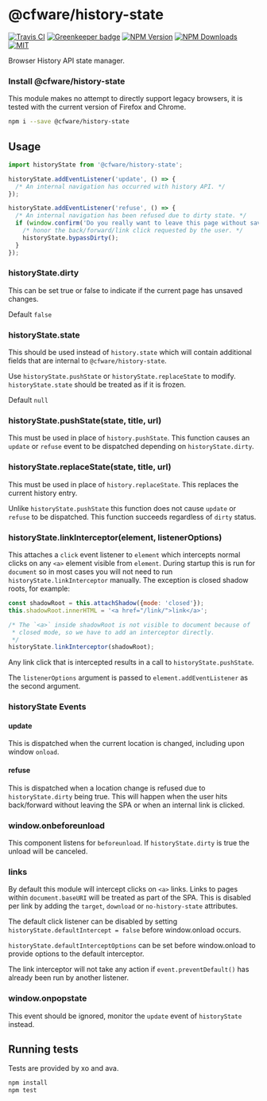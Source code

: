 # @cfware/history-state

[![Travis CI][travis-image]][travis-url]
[![Greenkeeper badge][gk-image]](https://greenkeeper.io/)
[![NPM Version][npm-image]][npm-url]
[![NPM Downloads][downloads-image]][downloads-url]
[![MIT][license-image]](LICENSE)

Browser History API state manager.

### Install @cfware/history-state

This module makes no attempt to directly support legacy browsers, it is tested with
the current version of Firefox and Chrome.

```sh
npm i --save @cfware/history-state
```

## Usage

```js
import historyState from '@cfware/history-state';

historyState.addEventListener('update', () => {
  /* An internal navigation has occurred with history API. */
});

historyState.addEventListener('refuse', () => {
  /* An internal navigation has been refused due to dirty state. */
  if (window.confirm('Do you really want to leave this page without saving?')) {
    /* honor the back/forward/link click requested by the user. */
    historyState.bypassDirty();
  }
});
```

### historyState.dirty

This can be set true or false to indicate if the current page has unsaved changes.

Default `false`

### historyState.state

This should be used instead of `history.state` which will contain additional fields
that are internal to `@cfware/history-state`.

Use `historyState.pushState` or `historyState.replaceState` to modify.  `historyState.state`
should be treated as if it is frozen.

Default `null`

### historyState.pushState(state, title, url)

This must be used in place of `history.pushState`.  This function causes an `update` or
`refuse` event to be dispatched depending on `historyState.dirty`.

### historyState.replaceState(state, title, url)

This must be used in place of `history.replaceState`.  This replaces the current history
entry.

Unlike `historyState.pushState` this function does not cause `update` or `refuse` to be
dispatched.  This function succeeds regardless of `dirty` status.

### historyState.linkInterceptor(element, listenerOptions)

This attaches a `click` event listener to `element` which intercepts normal clicks
on any `<a>` element visible from `element`.  During startup this is run for `document`
so in most cases you will not need to run `historyState.linkInterceptor` manually.  The
exception is closed shadow roots, for example:
```js
const shadowRoot = this.attachShadow({mode: 'closed'});
this.shadowRoot.innerHTML = '<a href="/link/">link</a>';

/* The `<a>` inside shadowRoot is not visible to document because of
 * closed mode, so we have to add an interceptor directly.
 */
historyState.linkInterceptor(shadowRoot);
```

Any link click that is intercepted results in a call to `historyState.pushState`.

The `listenerOptions` argument is passed to `element.addEventListener` as the second
argument.

### historyState Events

#### update

This is dispatched when the current location is changed, including upon window `onload`.

#### refuse

This is dispatched when a location change is refused due to `historyState.dirty` being
true.  This will happen when the user hits back/forward without leaving the SPA or when
an internal link is clicked.

### window.onbeforeunload

This component listens for `beforeunload`.  If `historyState.dirty` is true the unload
will be canceled.

### <a> links

By default this module will intercept clicks on `<a>` links.  Links to pages within
`document.baseURI` will be treated as part of the SPA.  This is disabled per link by
adding the `target`, `download` or `no-history-state` attributes.

The default click listener can be disabled by setting `historyState.defaultIntercept = false`
before window.onload occurs.

`historyState.defaultInterceptOptions` can be set before window.onload to provide options
to the default interceptor.

The link interceptor will not take any action if `event.preventDefault()` has already
been run by another listener.

### window.onpopstate

This event should be ignored, monitor the `update` event of `historyState` instead.

## Running tests

Tests are provided by xo and ava.

```sh
npm install
npm test
```

[npm-image]: https://img.shields.io/npm/v/@cfware/history-state.svg
[npm-url]: https://npmjs.org/package/@cfware/history-state
[travis-image]: https://travis-ci.org/cfware/history-state.svg?branch=master
[travis-url]: https://travis-ci.org/cfware/history-state
[gk-image]: https://badges.greenkeeper.io/cfware/history-state.svg
[downloads-image]: https://img.shields.io/npm/dm/@cfware/history-state.svg
[downloads-url]: https://npmjs.org/package/@cfware/history-state
[license-image]: https://img.shields.io/npm/l/@cfware/history-state.svg
